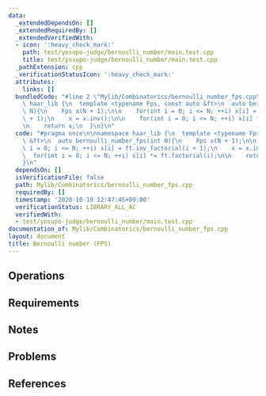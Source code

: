 ```yaml
---
data:
  _extendedDependsOn: []
  _extendedRequiredBy: []
  _extendedVerifiedWith:
  - icon: ':heavy_check_mark:'
    path: test/yosupo-judge/bernoulli_number/main.test.cpp
    title: test/yosupo-judge/bernoulli_number/main.test.cpp
  _pathExtension: cpp
  _verificationStatusIcon: ':heavy_check_mark:'
  attributes:
    links: []
  bundledCode: "#line 2 \"Mylib/Combinatorics/bernoulli_number_fps.cpp\"\n\nnamespace\
    \ haar_lib {\n  template <typename Fps, const auto &ft>\n  auto bernoulli_number_fps(int\
    \ N){\n    Fps x(N + 1);\n\n    for(int i = 0; i <= N; ++i) x[i] = ft.inv_factorial(i\
    \ + 1);\n    x = x.inv();\n\n    for(int i = 0; i <= N; ++i) x[i] *= ft.factorial(i);\n\
    \n    return x;\n  }\n}\n"
  code: "#pragma once\n\nnamespace haar_lib {\n  template <typename Fps, const auto\
    \ &ft>\n  auto bernoulli_number_fps(int N){\n    Fps x(N + 1);\n\n    for(int\
    \ i = 0; i <= N; ++i) x[i] = ft.inv_factorial(i + 1);\n    x = x.inv();\n\n  \
    \  for(int i = 0; i <= N; ++i) x[i] *= ft.factorial(i);\n\n    return x;\n  }\n\
    }\n"
  dependsOn: []
  isVerificationFile: false
  path: Mylib/Combinatorics/bernoulli_number_fps.cpp
  requiredBy: []
  timestamp: '2020-10-10 12:47:45+09:00'
  verificationStatus: LIBRARY_ALL_AC
  verifiedWith:
  - test/yosupo-judge/bernoulli_number/main.test.cpp
documentation_of: Mylib/Combinatorics/bernoulli_number_fps.cpp
layout: document
title: Bernoulli number (FPS)
---
```


## Operations

## Requirements

## Notes

## Problems

## References

